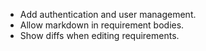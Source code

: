 * Add authentication and user management.
* Allow markdown in requirement bodies.
* Show diffs when editing requirements.
